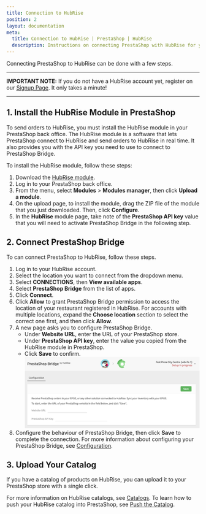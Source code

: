 ```yaml
---
title: Connection to HubRise
position: 2
layout: documentation
meta:
  title: Connection to HubRise | PrestaShop | HubRise
  description: Instructions on connecting PrestaShop with HubRise for your EPOS to work with other apps as a cohesive whole. Connect apps and synchronise your data.
---
```


Connecting PrestaShop to HubRise can be done with a few steps.

---

**IMPORTANT NOTE:** If you do not have a HubRise account yet, register on our [Signup Page](https://manager.hubrise.com/signup). It only takes a minute! 

---

## 1. Install the HubRise Module in PrestaShop

To send orders to HubRise, you must install the HubRise module in your PrestaShop back office.
The HubRise module is a software that lets PrestaShop connect to HubRise and send orders to HubRise in real time.
It also provides you with the API key you need to use to connect to PrestaShop Bridge.

To install the HubRise module, follow these steps:

1. Download the [HubRise module](https://drive.google.com/file/d/1sQxhDnqt3Rywv-n-18nqA8O06fSJsKwG/view?usp=sharing).
2. Log in to your PrestaShop back office.
3. From the menu, select **Modules** > **Modules manager**, then click **Upload a module**.
4. On the upload page, to install the module, drag the ZIP file of the module that you just downloaded. Then, click **Configure**.
5. In the **HubRise** module page, take note of the **PrestaShop API key** value that you will need to activate PrestaShop Bridge in the following step.

## 2. Connect PrestaShop Bridge

To can connect PrestaShop to HubRise, follow these steps.

1. Log in to your HubRise account.
1. Select the location you want to connect from the dropdown menu.
1. Select **CONNECTIONS**, then **View available apps**.
1. Select **PrestaShop Bridge** from the list of apps.
1. Click **Connect**.
1. Click **Allow** to grant PrestaShop Bridge permission to access the location of your restaurant registered in HubRise. For accounts with multiple locations, expand the **Choose location** section to select the correct one first, and then click **Allow**.
1. A new page asks you to configure PrestaShop Bridge.
   - Under **Website URL**, enter the URL of your PrestaShop store.
   - Under **PrestaShop API key**, enter the value you copied from the HubRise module in PrestaShop.
   - Click **Save** to confirm.
     ![PrestaShop URL and API key](../images/001-en-prestashop-initial-config.png)
1. Configure the behaviour of PrestaShop Bridge, then click **Save** to complete the connection. For more information about configuring your PrestaShop Bridge, see [Configuration](/apps/prestashop/configuration).

## 3. Upload Your Catalog

If you have a catalog of products on HubRise, you can upload it to your PrestaShop store with a single click.

For more information on HubRise catalogs, see [Catalogs](/docs/catalog/). To learn how to push your HubRise catalog into PrestaShop, see [Push the Catalog](/apps/prestashop/push-catalog).
